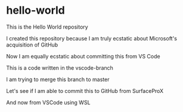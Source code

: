 # hello-world
This is the Hello World repository

I created this repository because I am truly ecstatic about Microsoft's acquisition of GitHub

Now I am equally ecstatic about committing this from VS Code

This is a code written in the vscode-branch

I am trying to merge this branch to master

Let's see if I am able to commit this to GitHub from SurfaceProX

And now from VSCode using WSL
